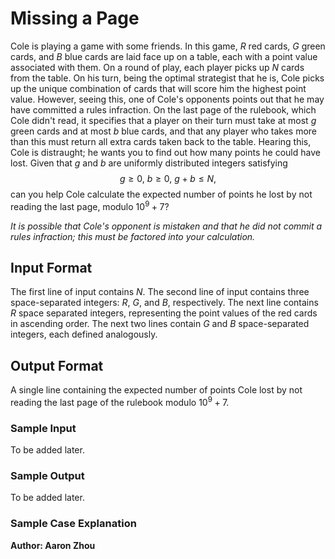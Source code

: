 # Missing a Page

Cole is playing a game with some friends. In this game, $R$ red cards, $G$ 
green cards, and $B$ blue cards are laid face up on a table, each with
a point value associated with them. On a round of play, each player picks
up $N$ cards from the table. On his turn, being the optimal strategist that
he is, Cole picks up the unique combination of cards that will score him the
highest point value. However, seeing this, one of Cole's opponents points
out that he may have committed a rules infraction. On the last page of the 
rulebook, which Cole didn't read, it specifies that a player on their turn
must take at most $g$ green cards and at most $b$ blue cards, and that
any player who takes more than this must return all extra cards taken
back to the table. Hearing this,
Cole is distraught; he wants you to find out how many points he could have
lost. Given that $g$ and $b$ are uniformly distributed integers satisfying
$$g \geq 0,\ b\geq 0,\ g+b\leq N,$$
can you help Cole calculate the expected number of points he lost by not
reading the last page, modulo $10^9 + 7$?

*It is possible that Cole's opponent is mistaken and that he did not commit 
a rules infraction; this must be factored into your calculation.*

## Input Format

The first line of input contains $N$. The second line of input contains three
space-separated integers: $R$, $G$, and $B$, respectively. The next line 
contains $R$ space separated integers, representing the point values of the
red cards in ascending order. The next two lines contain $G$ and $B$ 
space-separated integers, each defined analogously. 

## Output Format

A single line containing the expected number of points Cole lost by not
reading the last page of the rulebook modulo $10^9 + 7$. 

### Sample Input

To be added later.

### Sample Output

To be added later. 

### Sample Case Explanation



**Author: Aaron Zhou**
